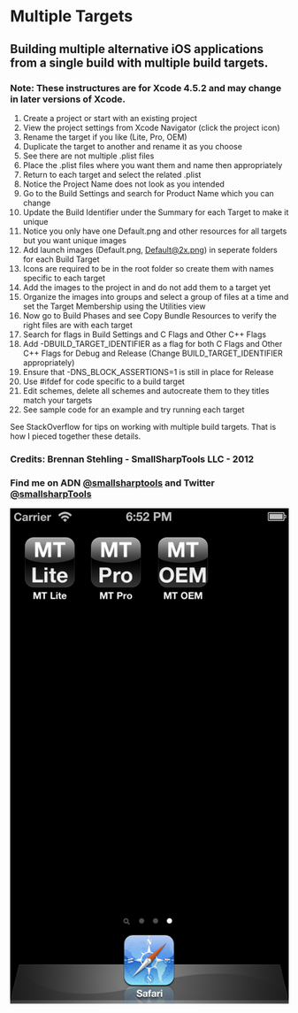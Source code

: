 # Multiple Targets

## Building multiple alternative iOS applications from a single build with multiple build targets.

### Note: These instructures are for Xcode 4.5.2 and may change in later versions of Xcode.

1. Create a project or start with an existing project
2. View the project settings from Xcode Navigator (click the project icon)
3. Rename the target if you like (Lite, Pro, OEM)
4. Duplicate the target to another and rename it as you choose
5. See there are not multiple .plist files
6. Place the .plist files where you want them and name then appropriately
7. Return to each target and select the related .plist
8. Notice the Project Name does not look as you intended
9. Go to the Build Settings and search for Product Name which you can change
10. Update the Build Identifier under the Summary for each Target to make it unique
11. Notice you only have one Default.png and other resources for all targets but you want unique images
12. Add launch images (Default.png, Default@2x.png) in seperate folders for each Build Target
13. Icons are required to be in the root folder so create them with names specific to each target
14. Add the images to the project in and do not add them to a target yet
15. Organize the images into groups and select a group of files at a time and set the Target Membership using the Utilities view
16. Now go to Build Phases and see Copy Bundle Resources to verify the right files are with each target
17. Search for flags in Build Settings and C Flags and Other C++ Flags
18. Add -DBUILD_TARGET_IDENTIFIER as a flag for both C Flags and Other C++ Flags for Debug and Release (Change BUILD_TARGET_IDENTIFIER appropriately)
19. Ensure that -DNS_BLOCK_ASSERTIONS=1 is still in place for Release
20. Use #ifdef for code specific to a build target
21. Edit schemes, delete all schemes and autocreate them to they titles match your targets
22. See sample code for an example and try running each target

See StackOverflow for tips on working with multiple build targets. That is how I pieced together these details.

### Credits: Brennan Stehling - SmallSharpTools LLC - 2012

### Find me on ADN [@smallsharptools](https://alpha.app.net/smallsharptools) and Twitter [@smallsharpTools](http://twitter.com/smallsharptools)

![Screenshot](MultipleTargets.png)
